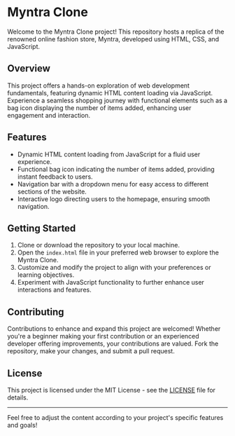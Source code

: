 # Myntra Clone

Welcome to the Myntra Clone project! This repository hosts a replica of the renowned online fashion store, Myntra, developed using HTML, CSS, and JavaScript.

## Overview
This project offers a hands-on exploration of web development fundamentals, featuring dynamic HTML content loading via JavaScript. Experience a seamless shopping journey with functional elements such as a bag icon displaying the number of items added, enhancing user engagement and interaction.

## Features
- Dynamic HTML content loading from JavaScript for a fluid user experience.
- Functional bag icon indicating the number of items added, providing instant feedback to users.
- Navigation bar with a dropdown menu for easy access to different sections of the website.
- Interactive logo directing users to the homepage, ensuring smooth navigation.

## Getting Started
1. Clone or download the repository to your local machine.
2. Open the `index.html` file in your preferred web browser to explore the Myntra Clone.
3. Customize and modify the project to align with your preferences or learning objectives.
4. Experiment with JavaScript functionality to further enhance user interactions and features.

## Contributing
Contributions to enhance and expand this project are welcomed! Whether you're a beginner making your first contribution or an experienced developer offering improvements, your contributions are valued. Fork the repository, make your changes, and submit a pull request.

## License
This project is licensed under the MIT License - see the [LICENSE](LICENSE) file for details.

---

Feel free to adjust the content according to your project's specific features and goals!
